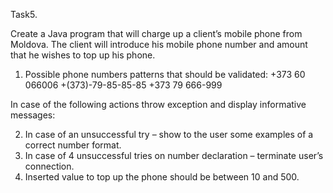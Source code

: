 Task5.

Create a Java program that will charge up a client’s mobile phone from Moldova. The
client will introduce his mobile phone number and amount that he wishes to top up his
phone.
1. Possible phone numbers patterns that should be validated: +373 60 066006
   +(373)-79-85-85-85 +373 79 666-999

In case of the following actions throw exception and display informative messages:

2. In case of an unsuccessful try – show to the user some examples of a correct
   number format.
3. In case of 4 unsuccessful tries on number declaration – terminate user’s
   connection.
4. Inserted value to top up the phone should be between 10 and 500.